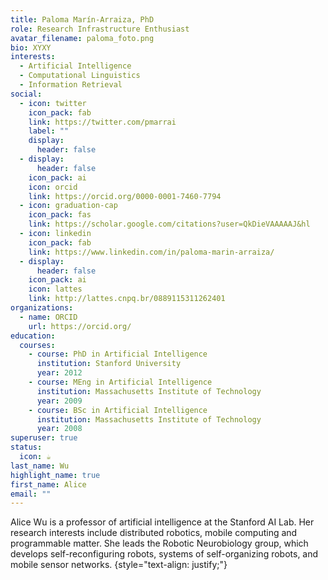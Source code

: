 ```yaml
---
title: Paloma Marín-Arraiza, PhD
role: Research Infrastructure Enthusiast
avatar_filename: paloma_foto.png
bio: XYXY
interests:
  - Artificial Intelligence
  - Computational Linguistics
  - Information Retrieval
social:
  - icon: twitter
    icon_pack: fab
    link: https://twitter.com/pmarrai
    label: ""
    display:
      header: false
  - display:
      header: false
    icon_pack: ai
    icon: orcid
    link: https://orcid.org/0000-0001-7460-7794
  - icon: graduation-cap
    icon_pack: fas
    link: https://scholar.google.com/citations?user=QkDieVAAAAAJ&hl
  - icon: linkedin
    icon_pack: fab
    link: https://www.linkedin.com/in/paloma-marin-arraiza/
  - display:
      header: false
    icon_pack: ai
    icon: lattes
    link: http://lattes.cnpq.br/0889115311262401
organizations:
  - name: ORCID
    url: https://orcid.org/
education:
  courses:
    - course: PhD in Artificial Intelligence
      institution: Stanford University
      year: 2012
    - course: MEng in Artificial Intelligence
      institution: Massachusetts Institute of Technology
      year: 2009
    - course: BSc in Artificial Intelligence
      institution: Massachusetts Institute of Technology
      year: 2008
superuser: true
status:
  icon: ☕️
last_name: Wu
highlight_name: true
first_name: Alice
email: ""
---
```


Alice Wu is a professor of artificial intelligence at the Stanford AI Lab. Her research interests include distributed robotics, mobile computing and programmable matter. She leads the Robotic Neurobiology group, which develops self-reconfiguring robots, systems of self-organizing robots, and mobile sensor networks.
{style="text-align: justify;"}
